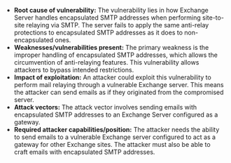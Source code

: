 - **Root cause of vulnerability:** The vulnerability lies in how Exchange Server handles encapsulated SMTP addresses when performing site-to-site relaying via SMTP. The server fails to apply the same anti-relay protections to encapsulated SMTP addresses as it does to non-encapsulated ones.
- **Weaknesses/vulnerabilities present:** The primary weakness is the improper handling of encapsulated SMTP addresses, which allows the circumvention of anti-relaying features. This vulnerability allows attackers to bypass intended restrictions.
- **Impact of exploitation:** An attacker could exploit this vulnerability to perform mail relaying through a vulnerable Exchange server. This means the attacker can send emails as if they originated from the compromised server.
- **Attack vectors:** The attack vector involves sending emails with encapsulated SMTP addresses to an Exchange Server configured as a gateway.
- **Required attacker capabilities/position:** The attacker needs the ability to send emails to a vulnerable Exchange server configured to act as a gateway for other Exchange sites. The attacker must also be able to craft emails with encapsulated SMTP addresses.